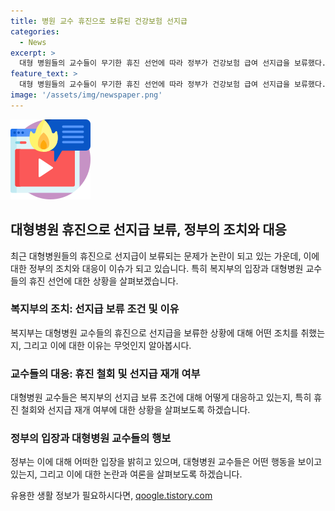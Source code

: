 ```yaml
---
title: 병원 교수 휴진으로 보류된 건강보험 선지급
categories:
  - News
excerpt: >
  대형 병원들의 교수들이 무기한 휴진 선언에 따라 정부가 건강보험 급여 선지급을 보류했다. 정부는 휴진 철회시 선지급 재개를 조건으로 제시했다. 휴진은 병원의 필수의료 유지 노력 부족으로 판단되어 선지급 대상에서 제외될 수 있다. 이로 인해 병원들과 정부 간 갈등이 계속되고 있으며, 다른 병원들도 휴진을 결정하면서 상황이 여전히 불안한 상태이다. 필수의료와 경영을 유지하기 위한 자구 노력이 요구되며, 정부는 휴진을 불법 진료거부로 간주하여 대응하고 있다.
feature_text: >
  대형 병원들의 교수들이 무기한 휴진 선언에 따라 정부가 건강보험 급여 선지급을 보류했다. 정부는 휴진 철회시 선지급 재개를 조건으로 제시했다. 휴진은 병원의 필수의료 유지 노력 부족으로 판단되어 선지급 대상에서 제외될 수 있다. 이로 인해 병원들과 정부 간 갈등이 계속되고 있으며, 다른 병원들도 휴진을 결정하면서 상황이 여전히 불안한 상태이다. 필수의료와 경영을 유지하기 위한 자구 노력이 요구되며, 정부는 휴진을 불법 진료거부로 간주하여 대응하고 있다.
image: '/assets/img/newspaper.png'
---
```


<p><img src="/assets/img/news.png" alt="rentncar 속보" /></p>

<h2 data-ke-size="size26">대형병원 휴진으로 선지급 보류, 정부의 조치와 대응</h2>

<p data-ke-size="size16">최근 대형병원들의 휴진으로 선지급이 보류되는 문제가 논란이 되고 있는 가운데, 이에 대한 정부의 조치와 대응이 이슈가 되고 있습니다. 특히 복지부의 입장과 대형병원 교수들의 휴진 선언에 대한 상황을 살펴보겠습니다.</p>

<h3>복지부의 조치: 선지급 보류 조건 및 이유</h3>

<p data-ke-size="size16">복지부는 대형병원 교수들의 휴진으로 선지급을 보류한 상황에 대해 어떤 조치를 취했는지, 그리고 이에 대한 이유는 무엇인지 알아봅시다.</p>

<h3>교수들의 대응: 휴진 철회 및 선지급 재개 여부</h3>

<p data-ke-size="size16">대형병원 교수들은 복지부의 선지급 보류 조건에 대해 어떻게 대응하고 있는지, 특히 휴진 철회와 선지급 재개 여부에 대한 상황을 살펴보도록 하겠습니다.</p>

<h3>정부의 입장과 대형병원 교수들의 행보</h3>

<p data-ke-size="size16">정부는 이에 대해 어떠한 입장을 밝히고 있으며, 대형병원 교수들은 어떤 행동을 보이고 있는지, 그리고 이에 대한 논란과 여론을 살펴보도록 하겠습니다.</p>
유용한 생활 정보가 필요하시다면, <a href="https://qoogle.tistory.com" rel="dofollow">qoogle.tistory.com</a>


